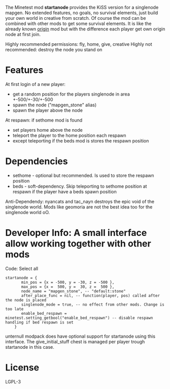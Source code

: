 The Minetest mod **startanode** provides the KiSS version for a singlenode mapgen. No extended features, no goals, no survival elements, just build your own world in creative from scratch. Of course the mod can be combined with other mods to get some survival elements. It is like the already known [origin](https://forum.minetest.net/viewtopic.php?f=11&t=11156) mod but with the difference each player get own origin node at first join.

Highly recommended permissions: fly, home, give, creative
Highly not recommended: destroy the node you stand on


# Features
At first login of a new player:
 - get a random position for the players singlenode in area +-500/+-30/+-500
 - spawn the node ("mapgen_stone" alias)
 - spawn the player above the node

At respawn: if sethome mod is found
 - set players home above the node
 - teleport the player to the home position each respawn
 - except teleporting if the beds mod is stores the respawn position

# Dependencies
 - sethome - optional but recommended. Is used to store the respawn position
 - beds - soft-dependency. Skip teleporting to sethome position at respawn if the player have a beds spawn position

Anti-Dependendy: nyancats and tac_nayn destroys the epic void of the singlenode world. Mods like geomoria are not the best idea too for the singlenode world oO.

# Developer Info: A small interface allow working together with other mods

Code: Select all
```
startanode = {
       min_pos = {x = -500, y = -30, z = -500 },
       max_pos = {x =  500, y =  30, z =  500 },
       node_name = "mapgen_stone", -- "default:stone"
       after_place_func = nil, -- function(player, pos) called after the node is placed
       singlenode_mode = true, -- no effect from other mods. Change is too late
       enable_bed_respawn = minetest.setting_getbool("enable_bed_respawn") -- disable respawn handling if bed respawn is set
    }
```

unternull modpack does have optional support for startanode using this interface. The give_initial_stuff chest is managed per player trough startanode in this case.


# License
LGPL-3
